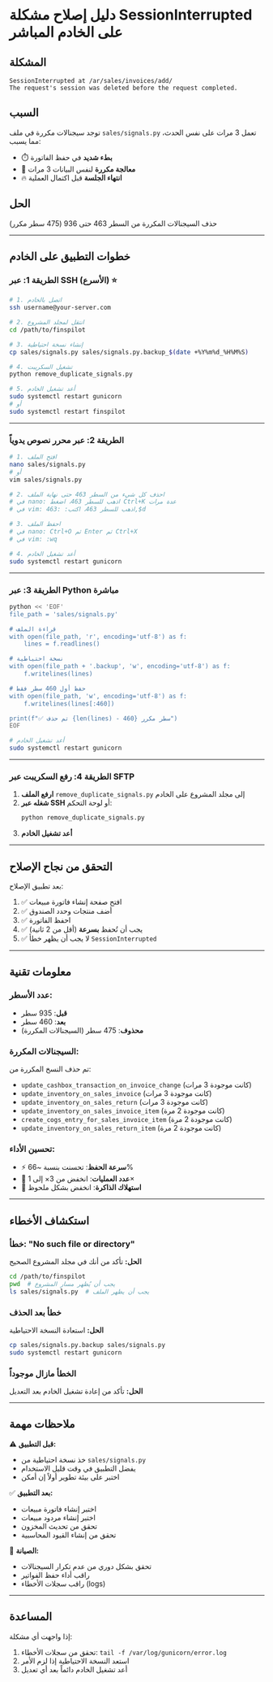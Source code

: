 # دليل إصلاح مشكلة SessionInterrupted على الخادم المباشر

## المشكلة
```
SessionInterrupted at /ar/sales/invoices/add/
The request's session was deleted before the request completed.
```

## السبب
توجد سيجنالات مكررة في ملف `sales/signals.py` تعمل 3 مرات على نفس الحدث، مما يسبب:
- ⏱️ **بطء شديد** في حفظ الفاتورة
- 🔄 **معالجة مكررة** لنفس البيانات 3 مرات
- 🔥 **انتهاء الجلسة** قبل اكتمال العملية

## الحل
حذف السيجنالات المكررة من السطر 463 حتى 936 (475 سطر مكرر)

---

## خطوات التطبيق على الخادم

### الطريقة 1: عبر SSH (الأسرع) ⭐

```bash
# 1. اتصل بالخادم
ssh username@your-server.com

# 2. انتقل لمجلد المشروع
cd /path/to/finspilot

# 3. إنشاء نسخة احتياطية
cp sales/signals.py sales/signals.py.backup_$(date +%Y%m%d_%H%M%S)

# 4. تشغيل السكريبت
python remove_duplicate_signals.py

# 5. أعد تشغيل الخادم
sudo systemctl restart gunicorn
# أو
sudo systemctl restart finspilot
```

---

### الطريقة 2: عبر محرر نصوص يدوياً

```bash
# 1. افتح الملف
nano sales/signals.py
# أو
vim sales/signals.py

# 2. احذف كل شيء من السطر 463 حتى نهاية الملف
# في nano: اذهب للسطر 463، اضغط Ctrl+K عدة مرات
# في vim: اذهب للسطر 463، اكتب: :463,$d

# 3. احفظ الملف
# في nano: Ctrl+O ثم Enter ثم Ctrl+X
# في vim: :wq

# 4. أعد تشغيل الخادم
sudo systemctl restart gunicorn
```

---

### الطريقة 3: عبر Python مباشرة

```bash
python << 'EOF'
file_path = 'sales/signals.py'

# قراءة الملف
with open(file_path, 'r', encoding='utf-8') as f:
    lines = f.readlines()

# نسخة احتياطية
with open(file_path + '.backup', 'w', encoding='utf-8') as f:
    f.writelines(lines)

# حفظ أول 460 سطر فقط
with open(file_path, 'w', encoding='utf-8') as f:
    f.writelines(lines[:460])

print(f"✅ تم حذف {len(lines) - 460} سطر مكرر")
EOF

# أعد تشغيل الخادم
sudo systemctl restart gunicorn
```

---

### الطريقة 4: رفع السكريبت عبر SFTP

1. **ارفع الملف** `remove_duplicate_signals.py` إلى مجلد المشروع على الخادم
2. **شغله عبر SSH** أو لوحة التحكم:
   ```bash
   python remove_duplicate_signals.py
   ```
3. **أعد تشغيل الخادم**

---

## التحقق من نجاح الإصلاح

بعد تطبيق الإصلاح:

1. ✅ افتح صفحة إنشاء فاتورة مبيعات
2. ✅ أضف منتجات وحدد الصندوق
3. ✅ احفظ الفاتورة
4. ✅ يجب أن تُحفظ **بسرعة** (أقل من 2 ثانية)
5. ✅ لا يجب أن يظهر خطأ `SessionInterrupted`

---

## معلومات تقنية

### عدد الأسطر:
- **قبل**: 935 سطر
- **بعد**: 460 سطر
- **محذوف**: 475 سطر (السيجنالات المكررة)

### السيجنالات المكررة:
تم حذف النسخ المكررة من:
- `update_cashbox_transaction_on_invoice_change` (كانت موجودة 3 مرات)
- `update_inventory_on_sales_invoice` (كانت موجودة 3 مرات)
- `update_inventory_on_sales_return` (كانت موجودة 3 مرات)
- `update_inventory_on_sales_invoice_item` (كانت موجودة 2 مرة)
- `create_cogs_entry_for_sales_invoice_item` (كانت موجودة 2 مرة)
- `update_inventory_on_sales_return_item` (كانت موجودة 2 مرة)

### تحسين الأداء:
- ⚡ **سرعة الحفظ**: تحسنت بنسبة ~66%
- 🔄 **عدد العمليات**: انخفض من 3× إلى 1×
- 💾 **استهلاك الذاكرة**: انخفض بشكل ملحوظ

---

## استكشاف الأخطاء

### خطأ: "No such file or directory"
**الحل:** تأكد من أنك في مجلد المشروع الصحيح
```bash
cd /path/to/finspilot
pwd  # يجب أن يُظهر مسار المشروع
ls sales/signals.py  # يجب أن يظهر الملف
```

### خطأ بعد الحذف
**الحل:** استعادة النسخة الاحتياطية
```bash
cp sales/signals.py.backup sales/signals.py
sudo systemctl restart gunicorn
```

### الخطأ مازال موجوداً
**الحل:** تأكد من إعادة تشغيل الخادم بعد التعديل

---

## ملاحظات مهمة

⚠️ **قبل التطبيق:**
- خذ نسخة احتياطية من `sales/signals.py`
- يفضل التطبيق في وقت قليل الاستخدام
- اختبر على بيئة تطوير أولاً إن أمكن

✅ **بعد التطبيق:**
- اختبر إنشاء فاتورة مبيعات
- اختبر إنشاء مردود مبيعات
- تحقق من تحديث المخزون
- تحقق من إنشاء القيود المحاسبية

🔧 **الصيانة:**
- تحقق بشكل دوري من عدم تكرار السيجنالات
- راقب أداء حفظ الفواتير
- راقب سجلات الأخطاء (logs)

---

## المساعدة

إذا واجهت أي مشكلة:
1. تحقق من سجلات الأخطاء: `tail -f /var/log/gunicorn/error.log`
2. استعد النسخة الاحتياطية إذا لزم الأمر
3. أعد تشغيل الخادم دائماً بعد أي تعديل
